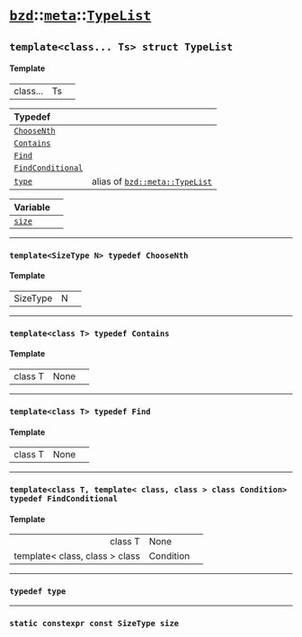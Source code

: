 # [`bzd`](../../../index.md)::[`meta`](../../index.md)::[`TypeList`](../index.md)

## `template<class... Ts> struct TypeList`

#### Template
||||
|---:|:---|:---|
|class...|Ts||

|Typedef||
|:---|:---|
|[`ChooseNth`](./index.md)||
|[`Contains`](./index.md)||
|[`Find`](./index.md)||
|[`FindConditional`](./index.md)||
|[`type`](./index.md)|alias of [`bzd::meta::TypeList`](./index.md)|

|Variable||
|:---|:---|
|[`size`](./index.md)||
------
### `template<SizeType N> typedef ChooseNth`

#### Template
||||
|---:|:---|:---|
|SizeType|N||
------
### `template<class T> typedef Contains`

#### Template
||||
|---:|:---|:---|
|class T|None||
------
### `template<class T> typedef Find`

#### Template
||||
|---:|:---|:---|
|class T|None||
------
### `template<class T, template< class, class > class Condition> typedef FindConditional`

#### Template
||||
|---:|:---|:---|
|class T|None||
|template< class, class > class|Condition||
------
### `typedef type`

------
### `static constexpr const SizeType size`

